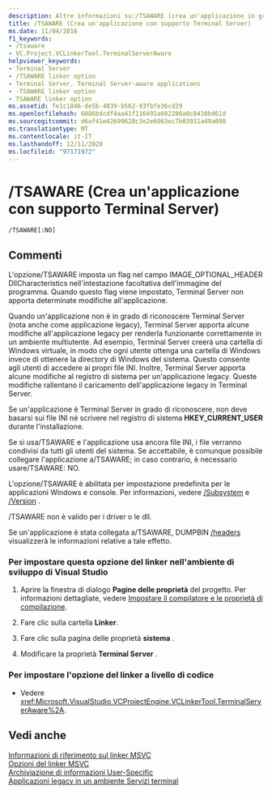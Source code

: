 ```yaml
---
description: Altre informazioni su:/TSAWARE (crea un'applicazione in grado di riconoscere Terminal Server)
title: /TSAWARE (Crea un'applicazione con supporto Terminal Server)
ms.date: 11/04/2016
f1_keywords:
- /tsaware
- VC.Project.VCLinkerTool.TerminalServerAware
helpviewer_keywords:
- Terminal Server
- /TSAWARE linker option
- Terminal Server, Terminal Server-aware applications
- -TSAWARE linker option
- TSAWARE linker option
ms.assetid: fe1c1846-de5b-4839-b562-93fbfe36cd29
ms.openlocfilehash: 6086bdcdf4aa41f116491a602286a0c8410bd61d
ms.sourcegitcommit: d6af41e42699628c3e2e6063ec7b03931a49a098
ms.translationtype: MT
ms.contentlocale: it-IT
ms.lasthandoff: 12/11/2020
ms.locfileid: "97171972"
---
```

# <a name="tsaware-create-terminal-server-aware-application"></a>/TSAWARE (Crea un'applicazione con supporto Terminal Server)

```
/TSAWARE[:NO]
```

## <a name="remarks"></a>Commenti

L'opzione/TSAWARE imposta un flag nel campo IMAGE_OPTIONAL_HEADER DllCharacteristics nell'intestazione facoltativa dell'immagine del programma. Quando questo flag viene impostato, Terminal Server non apporta determinate modifiche all'applicazione.

Quando un'applicazione non è in grado di riconoscere Terminal Server (nota anche come applicazione legacy), Terminal Server apporta alcune modifiche all'applicazione legacy per renderla funzionante correttamente in un ambiente multiutente. Ad esempio, Terminal Server creerà una cartella di Windows virtuale, in modo che ogni utente ottenga una cartella di Windows invece di ottenere la directory di Windows del sistema. Questo consente agli utenti di accedere ai propri file INI. Inoltre, Terminal Server apporta alcune modifiche al registro di sistema per un'applicazione legacy. Queste modifiche rallentano il caricamento dell'applicazione legacy in Terminal Server.

Se un'applicazione è Terminal Server in grado di riconoscere, non deve basarsi sui file INI né scrivere nel registro di sistema **HKEY_CURRENT_USER** durante l'installazione.

Se si usa/TSAWARE e l'applicazione usa ancora file INI, i file verranno condivisi da tutti gli utenti del sistema. Se accettabile, è comunque possibile collegare l'applicazione a/TSAWARE; in caso contrario, è necessario usare/TSAWARE: NO.

L'opzione/TSAWARE è abilitata per impostazione predefinita per le applicazioni Windows e console. Per informazioni, vedere [/Subsystem](subsystem-specify-subsystem.md) e [/Version](version-version-information.md) .

/TSAWARE non è valido per i driver o le dll.

Se un'applicazione è stata collegata a/TSAWARE, DUMPBIN [/headers](headers.md) visualizzerà le informazioni relative a tale effetto.

### <a name="to-set-this-linker-option-in-the-visual-studio-development-environment"></a>Per impostare questa opzione del linker nell'ambiente di sviluppo di Visual Studio

1. Aprire la finestra di dialogo **Pagine delle proprietà** del progetto. Per informazioni dettagliate, vedere [Impostare il compilatore e le proprietà di compilazione](../working-with-project-properties.md).

1. Fare clic sulla cartella **Linker**.

1. Fare clic sulla pagina delle proprietà **sistema** .

1. Modificare la proprietà **Terminal Server** .

### <a name="to-set-this-linker-option-programmatically"></a>Per impostare l'opzione del linker a livello di codice

- Vedere <xref:Microsoft.VisualStudio.VCProjectEngine.VCLinkerTool.TerminalServerAware%2A>.

## <a name="see-also"></a>Vedi anche

[Informazioni di riferimento sul linker MSVC](linking.md)<br/>
[Opzioni del linker MSVC](linker-options.md)<br/>
[Archiviazione di informazioni User-Specific](/windows/win32/TermServ/storing-user-specific-information)<br/>
[Applicazioni legacy in un ambiente Servizi terminal](/previous-versions/aa382957(v=vs.85))
